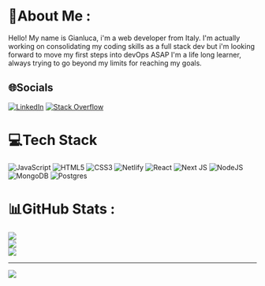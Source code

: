 # 💫About Me :
Hello! My name is Gianluca, i'm a web developer from Italy.
I'm actually working on consolidating my coding skills as a full stack dev but i'm looking forward to move my first steps into devOps ASAP
I'm a life long learner, always trying to go beyond my limits for reaching my goals.


## 🌐Socials
[![LinkedIn](https://img.shields.io/badge/LinkedIn-%230077B5.svg?logo=linkedin&logoColor=white)](https://linkedin.com/in/https://www.linkedin.com/in/gianluca-bianchini-a6252465/) [![Stack Overflow](https://img.shields.io/badge/-Stackoverflow-FE7A16?logo=stack-overflow&logoColor=white)](https://stackoverflow.com/users/Gahrz90) 

# 💻Tech Stack
![JavaScript](https://img.shields.io/badge/javascript-%23323330.svg?style=plastic&logo=javascript&logoColor=%23F7DF1E) ![HTML5](https://img.shields.io/badge/html5-%23E34F26.svg?style=plastic&logo=html5&logoColor=white) ![CSS3](https://img.shields.io/badge/css3-%231572B6.svg?style=plastic&logo=css3&logoColor=white) ![Netlify](https://img.shields.io/badge/netlify-%23000000.svg?style=plastic&logo=netlify&logoColor=#00C7B7) ![React](https://img.shields.io/badge/react-%2320232a.svg?style=plastic&logo=react&logoColor=%2361DAFB) ![Next JS](https://img.shields.io/badge/Next-black?style=plastic&logo=next.js&logoColor=white) ![NodeJS](https://img.shields.io/badge/node.js-6DA55F?style=plastic&logo=node.js&logoColor=white) ![MongoDB](https://img.shields.io/badge/MongoDB-%234ea94b.svg?style=plastic&logo=mongodb&logoColor=white) ![Postgres](https://img.shields.io/badge/postgres-%23316192.svg?style=plastic&logo=postgresql&logoColor=white)
# 📊GitHub Stats :
![](https://github-readme-stats.vercel.app/api?username=Gahrz90&theme=tokyonight&hide_border=true&include_all_commits=false&count_private=false)<br/>
![](https://github-readme-streak-stats.herokuapp.com/?user=Gahrz90&theme=tokyonight&hide_border=true)<br/>
![](https://github-readme-stats.vercel.app/api/top-langs/?username=Gahrz90&theme=tokyonight&hide_border=true&include_all_commits=false&count_private=false&layout=compact)

---
![](https://komarev.com/ghpvc/?username=Gahrz90&label=Visitors+Count&color=brightgreen)
